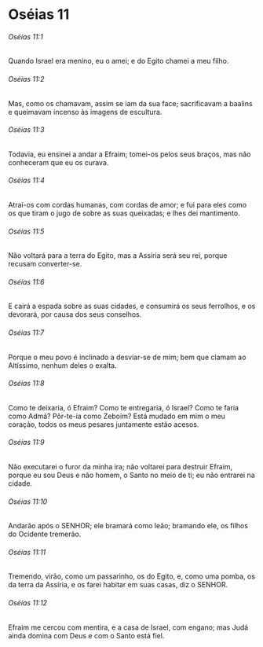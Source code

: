 # Oséias 11

###### Oséias 11:1

Quando Israel era menino, eu o amei; e do Egito chamei a meu filho.

###### Oséias 11:2

Mas, como os chamavam, assim se iam da sua face; sacrificavam a baalins e queimavam incenso às imagens de escultura.

###### Oséias 11:3

Todavia, eu ensinei a andar a Efraim; tomei-os pelos seus braços, mas não conheceram que eu os curava.

###### Oséias 11:4

Atraí-os com cordas humanas, com cordas de amor; e fui para eles como os que tiram o jugo de sobre as suas queixadas; e lhes dei mantimento.

###### Oséias 11:5

Não voltará para a terra do Egito, mas a Assíria será seu rei, porque recusam converter-se.

###### Oséias 11:6

E cairá a espada sobre as suas cidades, e consumirá os seus ferrolhos, e os devorará, por causa dos seus conselhos.

###### Oséias 11:7

Porque o meu povo é inclinado a desviar-se de mim; bem que clamam ao Altíssimo, nenhum deles o exalta.

###### Oséias 11:8

Como te deixaria, ó Efraim? Como te entregaria, ó Israel? Como te faria como Admá? Pôr-te-ia como Zeboim? Está mudado em mim o meu coração, todos os meus pesares juntamente estão acesos.

###### Oséias 11:9

Não executarei o furor da minha ira; não voltarei para destruir Efraim, porque eu sou Deus e não homem, o Santo no meio de ti; eu não entrarei na cidade.

###### Oséias 11:10

Andarão após o SENHOR; ele bramará como leão; bramando ele, os filhos do Ocidente tremerão.

###### Oséias 11:11

Tremendo, virão, como um passarinho, os do Egito, e, como uma pomba, os da terra da Assíria, e os farei habitar em suas casas, diz o SENHOR.

###### Oséias 11:12

Efraim me cercou com mentira, e a casa de Israel, com engano; mas Judá ainda domina com Deus e com o Santo está fiel.

